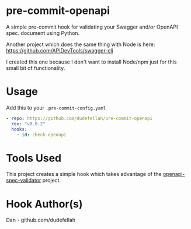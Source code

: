 # pre-commit-openapi

A simple pre-commit hook for validating your Swagger and/or OpenAPI spec.
document using Python.

Another project which does the same thing with Node is here:
https://github.com/APIDevTools/swagger-cli

I created this one because I don't want to install Node/npm just for this
small bit of functionality.

# Usage

Add this to your `.pre-commit-config.yaml`

```yaml
- repo: https://github.com/dudefellah/pre-commit-openapi
  rev: "v0.0.2"
  hooks:
    - id: check-openapi
```

# Tools Used

This project creates a simple hook which takes advantage of the
[openapi-spec-validator](https://pypi.org/project/openapi-spec-validator/)
project.

# Hook Author(s)

Dan - github.com/dudefellah
